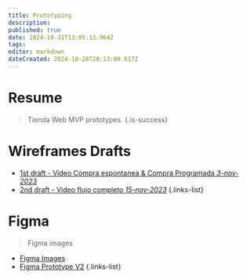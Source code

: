 ```yaml
---
title: Prototyping
description: 
published: true
date: 2024-10-31T13:05:13.964Z
tags: 
editor: markdown
dateCreated: 2024-10-28T20:13:00.617Z
---
```


# Resume
> Tienda Web MVP prototypes.
{.is-success}

# Wireframes Drafts

- [1st draft - Video Compra espontanea & Compra Programada *3-nov-2023*](https://youtu.be/KmRogig3VFQ)
- [2nd draft - Video flujo completo *15-nov-2023*](https://youtu.be/7tVjnqtnLdA)
{.links-list}

# Figma

> Figma images

- [Figma Images](https://www.figma.com/file/qS3YznW3PJopMsxdB3Tnj4/Cenabast-platform?type=design&node-id=1669-162202&mode=design&t=6f4Sf3Fgn7zuouRp-0)
- [Figma Prototype V2](https://www.figma.com/proto/qS3YznW3PJopMsxdB3Tnj4/Cenabast-platform?type=design&node-id=840-22469&t=QzoELl3fnxaOL31i-1&scaling=min-zoom&starting-point-node-id=840%3A22469&mode=design)
{.links-list}
